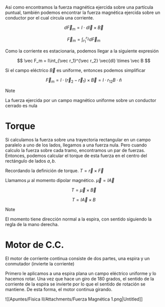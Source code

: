 Así como encontramos la fuerza magnética ejercida sobre una partícula puntual, también podemos encontrar la fuerza magnética ejercida sobre un conductor por el cual circula una corriente.

$$
d\vec F_m = I \cdot d\vec l \times\vec B
$$

$$
\vec F_m = \int_{r_1}^{r_2} d\vec F_m
$$

Como la corriente es estacionaria, podemos llegar a la siguiente expresión

$$
\vec F_m = I\int_{\vec r_1}^{\vec r_2} \vec{dl} \times \vec B
$$

Si el campo eléctrico $\vec B$ es uniforme, entonces podemos simplificar

$$
\vec F_m = I\cdot \big(\vec r_2 - \vec r_1\big) \times \vec B = I \cdot  r_{12} B \cdot \hat n
$$

> [!note]
> La fuerza ejercida por un campo magnético uniforme sobre un conductor cerrado es nula


# Torque

Si calculamos la fuerza sobre una trayectoria rectangular en un campo paralelo a uno de los lados, llegamos a una fuerza nula. Pero cuando calculo la fuerza sobre cada tramo, encontramos un par de fuerzas. Entonces, podemos calcular el torque de esta fuerza en el centro del rectángulo de lados $a, b$.

Recordando la definición de torque. $T = \vec r \times \vec F$

Llamamos $\mu$ al momento dipolar magnético. $\vec \mu = I\vec A$

$$
T = \vec \mu \times \vec B
$$

$$
T = I\vec A \times B
$$

> [!note]
> El momento tiene dirección normal a la espira, con sentido siguiendo la regla de la mano derecha.


# Motor de C.C.

El motor de corriente continua consiste de dos partes, una espira y un conmutador (invierte la corriente)

Primero le aplicamos a una espira plana un campo eléctrico uniforme y lo hacemos rotar. Una vez que hace un giro de 180 grados, el sentido de la corriente de la espira se invierte por lo que el sentido de rotación se mantiene. De esta forma, el motor continua girando.

![[Apuntes/Física II/Attachments/Fuerza Magnética 1.png|Untitled]]